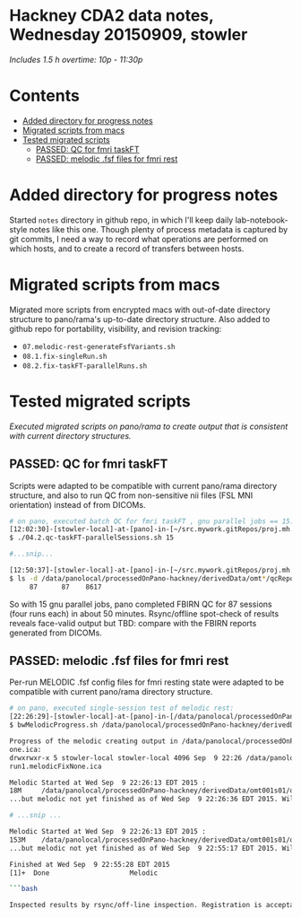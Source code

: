 # Hackney CDA2 data notes, Wednesday 20150909, stowler

_Includes 1.5 h overtime: 10p - 11:30p_

Contents
=================

  * [Added directory for progress notes](#added-directory-for-progress-notes)
  * [Migrated scripts from macs](#migrated-scripts-from-macs)
  * [Tested migrated scripts](#tested-migrated-scripts)
    * [PASSED: QC for fmri taskFT](#passed-qc-for-fmri-taskft)
    * [PASSED: melodic .fsf files for fmri rest](#passed-melodic-fsf-files-for-fmri-rest)

# Added directory for progress notes

Started `notes` directory in github repo, in which I'll keep daily lab-notebook-style notes like this one. Though plenty of process metadata is captured by git commits, I need a way to record what operations are performed on which hosts, and to create a record of transfers between hosts.

# Migrated scripts from macs

Migrated more scripts from encrypted macs with out-of-date directory structure to pano/rama's up-to-date directory structure. Also added to github repo for portability, visibility, and revision tracking:

- `07.melodic-rest-generateFsfVariants.sh`
- `08.1.fix-singleRun.sh`
- `08.2.fix-taskFT-parallelRuns.sh`

# Tested migrated scripts

_Executed migrated scripts on pano/rama to create output that is consistent with current directory structures._

## PASSED: QC for fmri taskFT

Scripts were adapted to be compatible with current pano/rama directory structure, and also to run QC from non-sensitive nii files (FSL MNI orientation) instead of from DICOMs.

```bash
# on pano, executed batch QC for fmri taskFT , gnu parallel jobs == 15:
[12:02:30]-[stowler-local]-at-[pano]-in-[~/src.mywork.gitRepos/proj.mh.cda2] on master
$ ./04.2.qc-taskFT-parallelSessions.sh 15

#...snip...

[12:50:37]-[stowler-local]-at-[pano]-in-[~/src.mywork.gitRepos/proj.mh.cda2] on master [!]
$ ls -d /data/panolocal/processedOnPano-hackney/derivedData/omt*/qcReport-FBIRN-taskFT | wc
     87      87    8617
```

So with 15 gnu parallel jobs, pano completed FBIRN QC for 87 sessions (four runs each) in about 50 minutes. Rsync/offline spot-check of results reveals face-valid output but TBD: compare with the FBIRN reports generated from DICOMs.


## PASSED: melodic .fsf files for fmri rest

Per-run MELODIC .fsf config files for fmri resting state were adapted to be compatible with current pano/rama directory structure.

```bash
# on pano, executed single-session test of melodic rest:
[22:26:29]-[stowler-local]-at-[pano]-in-[/data/panolocal/processedOnPano-hackney/derivedData]
$ bwMelodicProgress.sh /data/panolocal/processedOnPano-hackney/derivedData/omt001s01/omt001s01.fmri.rest.run1.melodicFixNone.ica

Progress of the melodic creating output in /data/panolocal/processedOnPano-hackney/derivedData/omt001s01/omt001s01.fmri.rest.run1.melodicFixN
one.ica:
drwxrwxr-x 5 stowler-local stowler-local 4096 Sep  9 22:26 /data/panolocal/processedOnPano-hackney/derivedData/omt001s01/omt001s01.fmri.rest.
run1.melodicFixNone.ica

Melodic Started at Wed Sep  9 22:26:13 EDT 2015 :
18M     /data/panolocal/processedOnPano-hackney/derivedData/omt001s01/omt001s01.fmri.rest.run1.melodicFixNone.ica
...but melodic not yet finished as of Wed Sep  9 22:26:36 EDT 2015. Will check again in 20 seconds...

# ...snip ...

Melodic Started at Wed Sep  9 22:26:13 EDT 2015 :
153M    /data/panolocal/processedOnPano-hackney/derivedData/omt001s01/omt001s01.fmri.rest.run1.melodicFixNone.ica
...but melodic not yet finished as of Wed Sep  9 22:55:17 EDT 2015. Will check again in 20 seconds...

Finished at Wed Sep  9 22:55:28 EDT 2015
[1]+  Done                    Melodic

```bash

Inspected results by rsync/off-line inspection. Registration is acceptable, though EPI warping makes it look worse than it is. Components look reasonable. Created variations of this .fsf file for all participants' resting state runs.
